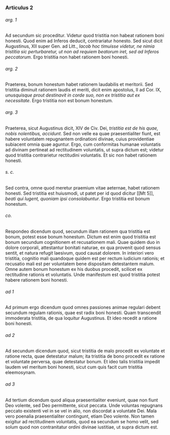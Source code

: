 ### Articulus 2

###### arg. 1
Ad secundum sic proceditur. Videtur quod tristitia non habeat rationem boni honesti. Quod enim ad Inferos deducit, contrariatur honesto. Sed sicut dicit Augustinus, XII super Gen. ad Litt., *Iacob hoc timuisse videtur, ne nimia tristitia sic perturbaretur, ut non ad requiem beatorum iret, sed ad Inferos peccatorum*. Ergo tristitia non habet rationem boni honesti.

###### arg. 2
Praeterea, bonum honestum habet rationem laudabilis et meritorii. Sed tristitia diminuit rationem laudis et meriti, dicit enim apostolus, II ad Cor. IX, *unusquisque prout destinavit in corde suo, non ex tristitia aut ex necessitate*. Ergo tristitia non est bonum honestum.

###### arg. 3
Praeterea, sicut Augustinus dicit, XIV de Civ. Dei, *tristitia est de his quae, nobis nolentibus, accidunt*. Sed non velle ea quae praesentialiter fiunt, est habere voluntatem repugnantem ordinationi divinae, cuius providentiae subiacent omnia quae aguntur. Ergo, cum conformitas humanae voluntatis ad divinam pertineat ad rectitudinem voluntatis, ut supra dictum est; videtur quod tristitia contrarietur rectitudini voluntatis. Et sic non habet rationem honesti.

###### s. c.
Sed contra, omne quod meretur praemium vitae aeternae, habet rationem honesti. Sed tristitia est huiusmodi, ut patet per id quod dicitur [[Mt 5]], *beati qui lugent, quoniam ipsi consolabuntur*. Ergo tristitia est bonum honestum.

###### co.
Respondeo dicendum quod, secundum illam rationem qua tristitia est bonum, potest esse bonum honestum. Dictum est enim quod tristitia est bonum secundum cognitionem et recusationem mali. Quae quidem duo in dolore corporali, attestantur bonitati naturae, ex qua provenit quod sensus sentit, et natura refugit laesivum, quod causat dolorem. In interiori vero tristitia, cognitio mali quandoque quidem est per rectum iudicium rationis; et recusatio mali est per voluntatem bene dispositam detestantem malum. Omne autem bonum honestum ex his duobus procedit, scilicet ex rectitudine rationis et voluntatis. Unde manifestum est quod tristitia potest habere rationem boni honesti.

###### ad 1
Ad primum ergo dicendum quod omnes passiones animae regulari debent secundum regulam rationis, quae est radix boni honesti. Quam transcendit immoderata tristitia, de qua loquitur Augustinus. Et ideo recedit a ratione boni honesti.

###### ad 2
Ad secundum dicendum quod, sicut tristitia de malo procedit ex voluntate et ratione recta, quae detestatur malum; ita tristitia de bono procedit ex ratione et voluntate perversa, quae detestatur bonum. Et ideo talis tristitia impedit laudem vel meritum boni honesti, sicut cum quis facit cum tristitia eleemosynam.

###### ad 3
Ad tertium dicendum quod aliqua praesentialiter eveniunt, quae non fiunt Deo volente, sed Deo permittente, sicut peccata. Unde voluntas repugnans peccato existenti vel in se vel in alio, non discordat a voluntate Dei. Mala vero poenalia praesentialiter contingunt, etiam Deo volente. Non tamen exigitur ad rectitudinem voluntatis, quod ea secundum se homo velit, sed solum quod non contranitatur ordini divinae iustitiae, ut supra dictum est.

